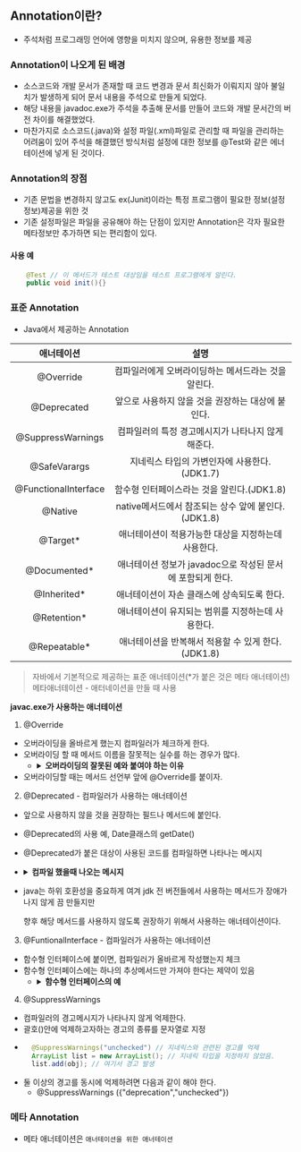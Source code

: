 ## Annotation이란?
- 주석처럼 프로그래밍 언어에 영향을 미치지 않으며, 유용한 정보를 제공

### Annotation이 나오게 된 배경
- 소스코드와 개발 문서가 존재할 때 코드 변경과 문서 최신화가 이뤄지지 않아 불일치가 발생하게 되어
  문서 내용을 주석으로 만들게 되었다.
- 해당 내용을 javadoc.exe가 주석을 추출해 문서를 만들어 코드와 개발 문서간의 버전 차이를
  해결했었다.
- 마찬가지로 소스코드(.java)와 설정 파일(.xml)파일로 관리할 때 파일을 관리하는 어려움이 있어
  주석을 해결했던 방식처럼 설정에 대한 정보를 @Test와 같은 에너테이션에 넣게 된 것이다.

### Annotation의 장점
- 기존 문법을 변경하지 않고도 ex(Junit)이라는 특정 프로그램이 필요한 정보(설정정보)제공을 위한
  것
- 기존 설정파일은 파일을 공유해야 하는 단점이 있지만 Annotation은 각자 필요한 메타정보만
  추가하면 되는 편리함이 있다.

#### 사용 예

``` java
    @Test // 이 메서드가 테스트 대상임을 테스트 프로그램에게 알린다.
    public void init(){}
```

### 표준 Annotation
- Java에서 제공하는 Annotation

| 애너테이션 | 설명 |
| :--: | :--: |
| @Override | 컴파일러에게 오버라이딩하는 메서드라는 것을 알린다. |
| @Deprecated | 앞으로 사용하지 않을 것을 권장하는 대상에 붙인다. |
| @SuppressWarnings | 컴파일러의 특정 경고메시지가 나타나지 않게 해준다. |
| @SafeVarargs | 지네릭스 타입의 가변인자에 사용한다.(JDK1.7) |
| @FunctionalInterface | 함수형 인터페이스라는 것을 알린다.(JDK1.8)
| @Native | native메서드에서 참조되는 상수 앞에 붙인다.(JDK1.8) |
| @Target* | 애너테이션이 적용가능한 대상을 지정하는데 사용한다. |
| @Documented* | 애너테이션 정보가 javadoc으로 작성된 문서에 포함되게 한다. |
| @Inherited* | 애너테이션이 자손 클래스에 상속되도록 한다. |
| @Retention* | 애너테이션이 유지되는 범위를 지정하는데 사용한다. |
| @Repeatable* | 애너테이션을 반복해서 적용할 수 있게 한다.(JDK1.8) |

> 자바에서 기본적으로 제공하는 표준 애너테이션(*가 붙은 것은 메타 애너테이션)
> 메타애너테이션 - 애터네이션을 만들 때 사용

**javac.exe가 사용하는 애너테이션**

1. @Override
- 오버라이딩을 올바르게 했는지 컴파일러가 체크하게 한다.
- 오버라이딩 할 때 메서드 이름을 잘못적는 실수를 하는 경우가 많다.
  - <details>
    <summary><strong>오버라이딩의 잘못된 예와 붙여야 하는 이유</strong></summary>
    <div>
    
    - class Parent{ void parentMethod() {} }
    - class Child extends Parent { void parentmethod() {}}
    - 위 같이 오버라이딩을 하려했으나 실수하는 경우 컴파일러가 오류를 잡아낼 수 없기 때문에 
  
      컴파일러에게 오버라이딩 한다고 알리고 컴파일 단계에서 에러를 검출하는 것이다.
    
    </div>
    </details>
- 오버라이딩할 때는 메서드 선언부 앞에 @Override를 붙이자.

2. @Deprecated - 컴파일러가 사용하는 애너테이션
- 앞으로 사용하지 않을 것을 권장하는 필드나 메서드에 붙인다.
- @Deprecated의 사용 예, Date클래스의 getDate()
- @Deprecated가 붙은 대상이 사용된 코드를 컴파일하면 나타나는 메시지
- <details>
  <summary><strong>컴파일 했을때 나오는 메시지</strong></summary>
  <div>

  - Note: AnnotationEx2.java uses or overrieds a deprecated API.
  - Node: Recompile with -Xlint:deprecation for details.
    - javac -xlint:deprecation AnnotationEx2.java ->
    - AnnotationEx2.java:21: warning: [deprecation] oldField in NewClass has been deprecated
    - nc.oldField = 10;

  </div>
  </details>
- java는 하위 호환성을 중요하게 여겨 jdk 전 버전들에서 사용하는 메서드가 장애가 나지 않게 끔 만들지만
 
  향후 해당 메서드를 사용하지 않도록 권장하기 위해서 사용하는 애너테이션이다.
3. @FuntionalInterface - 컴파일러가 사용하는 애너테이션
- 함수형 인터페이스에 붙이면, 컴파일러가 올바르게 작성했는지 체크
- 함수형 인터페이스에는 하나의 추상메서드만 가져야 한다는 제약이 있음
  - <details>
    <summary><strong>함수형 인터페이스의 예</strong></summary>
    <div>

    - @FunctionalInterface
      
      public interface Runnable { public abstract void run(); | // 추상 메서드

    </div>
    </details>
  
4. @SuppressWarnings
- 컴파일러의 경고메시지가 나타나지 않게 억제한다.
- 괄호()안에 억제하고자하는 경고의 종류를 문자열로 지정
- ```java
    @SuppressWarnings("unchecked") // 지네릭스와 관련된 경고를 억제
    ArrayList list = new ArrayList(); // 지네릭 타입을 지정하지 않았음.
    list.add(obj); // 여기서 경고 발생
  ```
- 둘 이상의 경고를 동시에 억제하려면 다음과 같이 해야 한다.
  - @SuppressWarnings ({"deprecation","unchecked"})

### 메타 Annotation
- 메타 애너테이션은 `애너테이션을 위한 애너테이션`